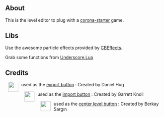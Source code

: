 
## About
This is the level editor to plug with a [corona-starter](https://github.com/chrisdugne/corona-starter) game.

## Libs
Use the awesome particle effects provided by [CBEffects](https://github.com/GymbylCoding/CBEffects).

Grab some functions from [Underscore.Lua](https://github.com/mirven/underscore.lua)

## Credits

<a href="http://thenounproject.com/term/shrink/20381/"><img align="left" height="32" width="32" hspace="10" src="https://d30y9cdsu7xlg0.cloudfront.net/png/20381-200.png"></a>

used as the [export button](http://thenounproject.com/term/shrink/20381/) : Created by Daniel Hug

<a href="http://thenounproject.com/term/shrink/25665/"><img align="left" height="32" width="32" hspace="10" src="https://d30y9cdsu7xlg0.cloudfront.net/png/25665-200.png"></a>

used as the [import button](http://thenounproject.com/term/shrink/25665/) : Created by Garrett Knoll

<a href="http://thenounproject.com/term/shrink/33953/"><img align="left" height="32" width="32" hspace="10" src="https://d30y9cdsu7xlg0.cloudfront.net/png/33953-200.png"></a>

used as the [center level button](http://thenounproject.com/term/shrink/33953/) : Created by Berkay Sargın
